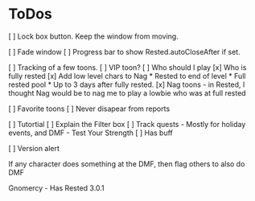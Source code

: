 # ToDos

[ ] Lock box button. Keep the window from moving.

[ ] Fade window
[ ] Progress bar to show Rested.autoCloseAfter if set.



[ ]  Tracking of a few toons.
	[ ] VIP toon?
[ ]  Who should I play
	[x] Who is fully rested
	[x] Add low level chars to Nag
		* Rested to end of level
		* Full rested pool
		* Up to 3 days after fully rested.
	[x]  Nag toons - in Rested, I thought Nag would be to nag me to play a lowbie who was at full rested





[ ]  Favorite toons
	[ ]  Never disapear from reports




[ ]  Tutortial
	[ ]  Explain the Filter box
[ ]  Track quests - Mostly for holiday events, and DMF - Test Your Strength
	[ ]  Has buff


[ ] Version alert



If any character does something at the DMF,  then flag others to also do DMF


Gnomercy - Has Rested 3.0.1


